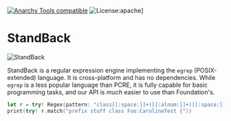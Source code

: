 [![Anarchy Tools compatible](https://img.shields.io/badge/Anarchy%20Tools-compatible-4BC51D.svg?style=flat)](http://anarchytools.org)
![License:apache](https://img.shields.io/hexpm/l/plug.svg)]

# StandBack

![StandBack](standback-small.png)

StandBack is a regular expression engine implementing the `egrep` (POSIX-extended) language.  It is cross-platform and has no dependencies.
While `egrep` is a less popular language than PCRE, it is fully capable for basic programming tasks, and our API is *much* easier to use than Foundation's.


```swift
let r = try! Regex(pattern: "class[[:space:]]+([[:alnum:]]+)[[:space:]]*:CarolineTest[[:space:]]*\\{")
print(try! r.match("prefix stuff class Foo:CarolineTest {"))
```